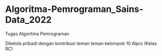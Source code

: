 # Algoritma-Pemrograman_Sains-Data_2022
Tugas Algoritma Pemrograman

Dikelola pribadi dengan kontribusi teman teman kelompok 10 Alpro (Kelas RC) 

